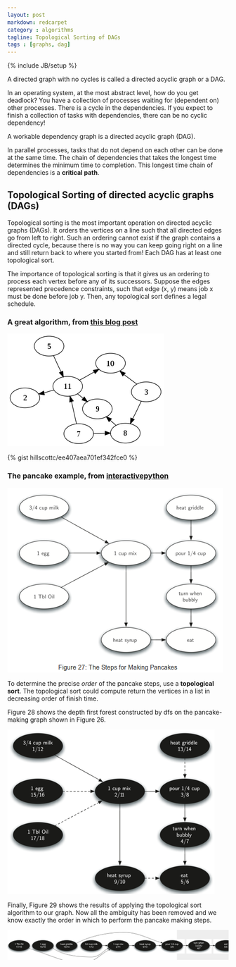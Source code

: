 ```yaml
---
layout: post
markdown: redcarpet
category : algorithms
tagline: Topological Sorting of DAGs 
tags : [graphs, dag]
---
```

{% include JB/setup %}

A directed graph with no cycles is called a directed acyclic graph or a DAG. 

In an operating system, at the most abstract level, how do you get deadlock? You have a collection of processes waiting for (dependent on) other processes. There is a cycle in the dependencies.  If you expect to finish a collection of tasks with dependencies, there can be no cyclic dependency!

A workable dependency graph is a directed acyclic graph (DAG).

In parallel processes, tasks that do not depend on each other can be done at the same time. The chain of dependencies that takes the longest time determines the minimum time to completion. This longest time chain of dependencies is a **critical path**. 


## Topological Sorting of directed acyclic graphs (DAGs)

Topological sorting is the most important operation on directed acyclic graphs (DAGs). It orders the vertices on a line such that all directed edges go from left to right. Such an ordering cannot exist if the graph contains a directed cycle, because there is no way you can keep going right on a line and still return back to where you started from! Each DAG has at least one topological sort.

The importance of topological sorting is that it gives us an ordering to process each vertex before any of its successors. Suppose the edges represented precedence constraints, such that edge (x, y) means job x must be done before job y. Then, any topological sort defines a legal schedule.

### A great algorithm, from [this blog post](http://blog.jupo.org/2012/04/06/topological-sorting-acyclic-directed-graphs/)

![An acylic directed graph, fig 1](/img/topological_1.png)

{% gist hillscottc/ee407aea701ef342fce0 %}

### The pancake example, from [interactivepython](http://interactivepython.org/courselib/static/pythonds/Graphs/graphdfs.html#topological-sorting)


![Figure 27: The Steps for Making Pancakes](/img/PSADS_27.png)

To determine the precise *order* of the pancake steps, use a **topological sort**. 
The topological sort could compute return the vertices in a list in decreasing order of finish time.

Figure 28 shows the depth first forest constructed by dfs on the pancake-making graph shown in Figure 26.

![Figure 28: Result of Depth First Search on the Pancake Graph](/img/PSADS_28.png)

Finally, Figure 29 shows the results of applying the topological sort algorithm to our graph. Now all the ambiguity has been removed and we know exactly the order in which to perform the pancake making steps.

![Figure 29: Result of Topological Sort on Directed Acyclic Graph](/img/PSADS_29.png)

